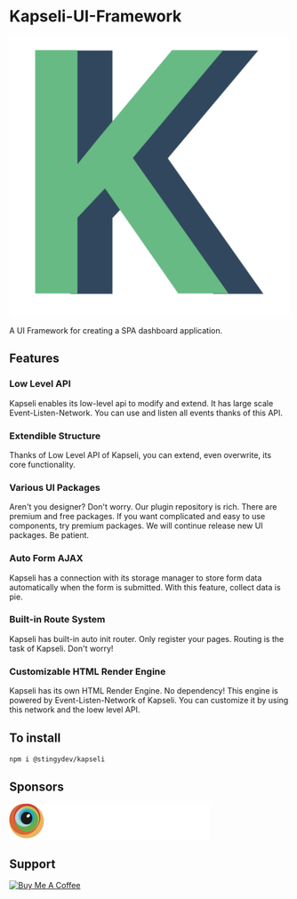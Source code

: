 # Kapseli-UI-Framework

<p align="center">
    <img src="./kapseli-logo.png" alt="kapseli-logo">
</p>


A UI Framework for creating a SPA dashboard application.

## Features

### Low Level API
Kapseli enables its low-level api to modify and extend. It has large scale Event-Listen-Network. You can use and listen all events thanks of this API.

### Extendible Structure
Thanks of Low Level API of Kapseli, you can extend, even overwrite, its core functionality.

### Various UI Packages
Aren't you designer? Don't worry. Our plugin repository is rich. There are premium and free packages. If you want complicated and easy to use components, try premium packages. We will continue release new UI packages. Be patient.

### Auto Form AJAX
Kapseli has a connection with its storage manager to store form data automatically when the form is submitted. With this feature, collect data is pie.

### Built-in Route System
Kapseli has built-in auto init router. Only register your pages. Routing is the task of Kapseli. Don't worry!

### Customizable HTML Render Engine
Kapseli has its own HTML Render Engine. No dependency! This engine is powered by Event-Listen-Network of Kapseli. You can customize it by using this network and the loew level API.


## To install
```bash
npm i @stingydev/kapseli
```

## Sponsors 

![browserstack](./sponsors/browserstack.svg)

## Support

<a href="https://www.buymeacoffee.com/stingydev" target="_blank"><img src="https://cdn.buymeacoffee.com/buttons/v2/default-yellow.png" alt="Buy Me A Coffee" width="200px"></a>

